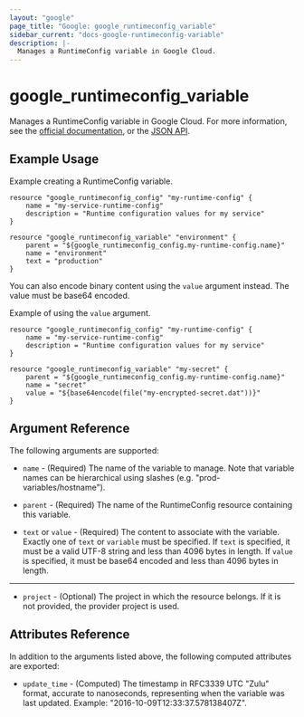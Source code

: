 ```yaml
---
layout: "google"
page_title: "Google: google_runtimeconfig_variable"
sidebar_current: "docs-google-runtimeconfig-variable"
description: |-
  Manages a RuntimeConfig variable in Google Cloud.
---
```


# google\_runtimeconfig\_variable

Manages a RuntimeConfig variable in Google Cloud. For more information, see the
[official documentation](https://cloud.google.com/deployment-manager/runtime-configurator/),
or the
[JSON API](hhttps://cloud.google.com/deployment-manager/runtime-configurator/reference/rest/).

## Example Usage

Example creating a RuntimeConfig variable.

```hcl
resource "google_runtimeconfig_config" "my-runtime-config" {
 	name = "my-service-runtime-config"
 	description = "Runtime configuration values for my service"
}

resource "google_runtimeconfig_variable" "environment" {
	parent = "${google_runtimeconfig_config.my-runtime-config.name}"
	name = "environment"
	text = "production"
}
```

You can also encode binary content using the `value` argument instead. The
value must be base64 encoded.

Example of using the `value` argument.

```hcl
resource "google_runtimeconfig_config" "my-runtime-config" {
 	name = "my-service-runtime-config"
 	description = "Runtime configuration values for my service"
}

resource "google_runtimeconfig_variable" "my-secret" {
	parent = "${google_runtimeconfig_config.my-runtime-config.name}"
	name = "secret"
	value = "${base64encode(file("my-encrypted-secret.dat"))}"
}
```

## Argument Reference

The following arguments are supported:

* `name` - (Required) The name of the variable to manage. Note that variable
names can be hierarchical using slashes (e.g. "prod-variables/hostname").

* `parent` - (Required) The name of the RuntimeConfig resource containing this
variable.

* `text` or `value` - (Required) The content to associate with the variable.
Exactly one of `text` or `variable` must be specified. If `text` is specified,
it must be a valid UTF-8 string and less than 4096 bytes in length. If `value`
is specified, it must be base64 encoded and less than 4096 bytes in length.

- - -

* `project` - (Optional) The project in which the resource belongs. If it
    is not provided, the provider project is used.

## Attributes Reference

In addition to the arguments listed above, the following computed attributes are
exported:

* `update_time` - (Computed) The timestamp in RFC3339 UTC "Zulu" format,
accurate to nanoseconds, representing when the variable was last updated.
Example: "2016-10-09T12:33:37.578138407Z".